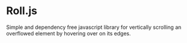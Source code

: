 Roll.js
==========

Simple and dependency free javascript library for vertically scrolling an overflowed element by hovering over on its edges.
